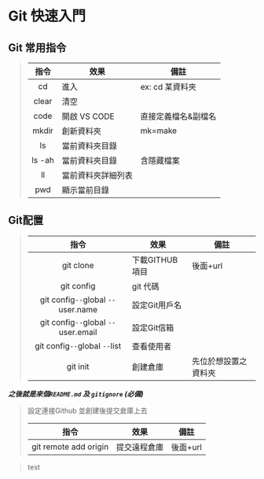 
# Git 快速入門


## Git 常用指令 

> |指令|效果|備註|
> |:----:|--|--|
> |cd|進入|ex: cd 某資料夾|
> |clear|清空||
> |code|開啟 VS CODE|直接定義檔名&副檔名|
> |mkdir| 創新資料夾 |mk=make|
> |ls|當前資料夾目錄||
> |ls -ah|當前資料夾目錄|含隱藏檔案|
> |ll|當前資料夾詳細列表||
> |pwd |顯示當前目錄||

## Git配置

> |指令|效果|備註|
> |:----:|--|--|
> |git clone|下載GITHUB項目|後面+url|
> |git config|git 代碼||
> |git config`--`global `--`user.name|設定Git用戶名|
> |git config`--`global `--`user.email|設定Git信箱|
> |git config`--`global `--`list|查看使用者|
> |git init|創建倉庫|先位於想設置之資料夾|
***之後就是來個`README.md` 及 `gitignore` (必備)***

> 設定連接Github 並創建後提交倉庫上去
> 
> |指令|效果|備註|
> |:----:|--|--|
> |git remote add origin|提交遠程倉庫|後面+url|

> test
> 
> 